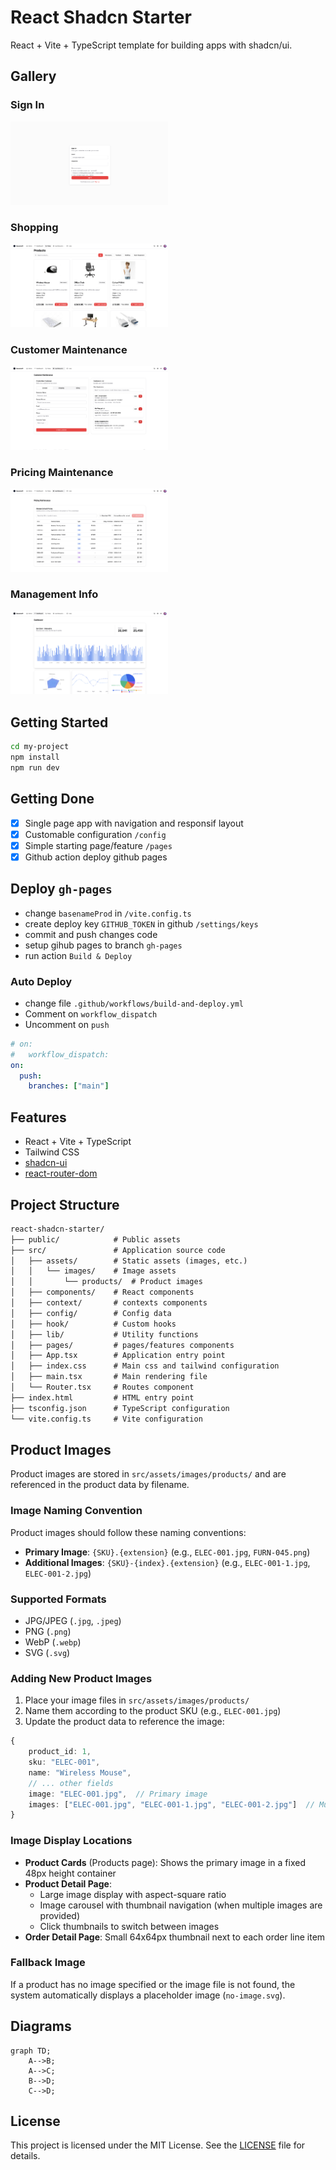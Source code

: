 # React Shadcn Starter

React + Vite + TypeScript template for building apps with shadcn/ui.

## Gallery

### Sign In
<img src="src/assets/images/products/screenshots/signIn.png" width="50%" alt="Sign In">

### Shopping
<img src="src/assets/images/products/screenshots/shopping.png" width="50%" alt="Shopping">

### Customer Maintenance
<img src="src/assets/images/products/screenshots/customerMaintenance.png" width="50%" alt="Customer Maintenance">

### Pricing Maintenance
<img src="src/assets/images/products/screenshots/pricingMaintenance.png" width="50%" alt="Pricing Maintenance">

### Management Info
<img src="src/assets/images/products/screenshots/managementInfo.png" width="50%" alt="Management Info">



## Getting Started

```bash
cd my-project
npm install
npm run dev
```

## Getting Done

- [x] Single page app with navigation and responsif layout
- [x] Customable configuration `/config`
- [x] Simple starting page/feature `/pages`
- [x] Github action deploy github pages

## Deploy `gh-pages`

- change `basenameProd` in `/vite.config.ts`
- create deploy key `GITHUB_TOKEN` in github `/settings/keys`
- commit and push changes code
- setup gihub pages to branch `gh-pages`
- run action `Build & Deploy`

### Auto Deploy

- change file `.github/workflows/build-and-deploy.yml`
- Comment on `workflow_dispatch`
- Uncomment on `push`

```yaml
# on:
#   workflow_dispatch:
on:
  push:
    branches: ["main"]
```

## Features

- React + Vite + TypeScript
- Tailwind CSS
- [shadcn-ui](https://github.com/shadcn-ui/ui/)
- [react-router-dom](https://www.npmjs.com/package/react-router-dom)

## Project Structure

```md
react-shadcn-starter/
├── public/            # Public assets
├── src/               # Application source code
│   ├── assets/        # Static assets (images, etc.)
│   │   └── images/    # Image assets
│   │       └── products/  # Product images
│   ├── components/    # React components
│   ├── context/       # contexts components
│   ├── config/        # Config data
│   ├── hook/          # Custom hooks
│   ├── lib/           # Utility functions
│   ├── pages/         # pages/features components
│   ├── App.tsx        # Application entry point
│   ├── index.css      # Main css and tailwind configuration
│   ├── main.tsx       # Main rendering file
│   └── Router.tsx     # Routes component
├── index.html         # HTML entry point
├── tsconfig.json      # TypeScript configuration
└── vite.config.ts     # Vite configuration
```

## Product Images

Product images are stored in `src/assets/images/products/` and are referenced in the product data by filename.

### Image Naming Convention

Product images should follow these naming conventions:

- **Primary Image**: `{SKU}.{extension}` (e.g., `ELEC-001.jpg`, `FURN-045.png`)
- **Additional Images**: `{SKU}-{index}.{extension}` (e.g., `ELEC-001-1.jpg`, `ELEC-001-2.jpg`)

### Supported Formats

- JPG/JPEG (`.jpg`, `.jpeg`)
- PNG (`.png`)
- WebP (`.webp`)
- SVG (`.svg`)

### Adding New Product Images

1. Place your image files in `src/assets/images/products/`
2. Name them according to the product SKU (e.g., `ELEC-001.jpg`)
3. Update the product data to reference the image:

```typescript
{
    product_id: 1,
    sku: "ELEC-001",
    name: "Wireless Mouse",
    // ... other fields
    image: "ELEC-001.jpg",  // Primary image
    images: ["ELEC-001.jpg", "ELEC-001-1.jpg", "ELEC-001-2.jpg"]  // Multiple images for carousel
}
```

### Image Display Locations

- **Product Cards** (Products page): Shows the primary image in a fixed 48px height container
- **Product Detail Page**:
  - Large image display with aspect-square ratio
  - Image carousel with thumbnail navigation (when multiple images are provided)
  - Click thumbnails to switch between images
- **Order Detail Page**: Small 64x64px thumbnail next to each order line item

### Fallback Image

If a product has no image specified or the image file is not found, the system automatically displays a placeholder image (`no-image.svg`).

## Diagrams

```mermaid
graph TD;
    A-->B;
    A-->C;
    B-->D;
    C-->D;
```

## License

This project is licensed under the MIT License. See the [LICENSE](https://github.com/hayyi2/react-shadcn-starter/blob/main/LICENSE) file for details.
